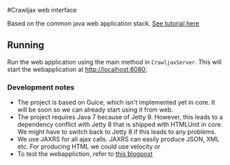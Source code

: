 #Crawljax web interface

Based on the common java web application stack. [See tutorial here](http://blog.palominolabs.com/2011/08/15/a-simple-java-web-stack-with-guice-jetty-jersey-and-jackson/)

## Running
Run the web application using the main method in `CrawljaxServer`. This will start the webapplication at [http://localhost:8080]();

### Development notes
* The project is based on Guice, which isn't implemented yet in core. It will be soon so we can already start using it from web.
* The project requires Java 7 because of Jetty 9. However, this leads to a dependency conflict with Jetty 8 that is shipped with HTMLUnit in core. We might have to switch back to Jetty 8 if this leads to any problems.
* We use JAXRS for all ajax calls. JAXRS can easily produce JSON, XML etc. For producing HTML we could use velocity or 
* To test the webappliction, refer to [this blogpost](http://alex.nederlof.com/blog/2012/11/21/integration-testing-with-jetty/)